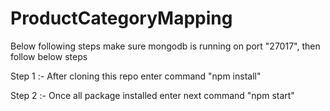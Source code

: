 # ProductCategoryMapping

Below following steps make sure mongodb is running on port "27017", then follow below steps

Step 1 :- After cloning this repo enter command "npm install"


Step 2 :- Once all package installed enter next command "npm start"
